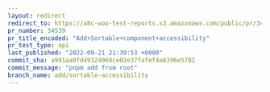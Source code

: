 ```yaml
---
layout: redirect
redirect_to: https://a8c-woo-test-reports.s3.amazonaws.com/public/pr/34539/api/index.html
pr_number: 34539
pr_title_encoded: "Add+Sortable+component+accessibility"
pr_test_type: api
last_published: "2022-09-21 21:39:53 +0000"
commit_sha: a991aa0fd49324068ce02e37fafef4a8396e5782
commit_message: "pnpm add from root"
branch_name: add/sortable-accessibility
---
```


